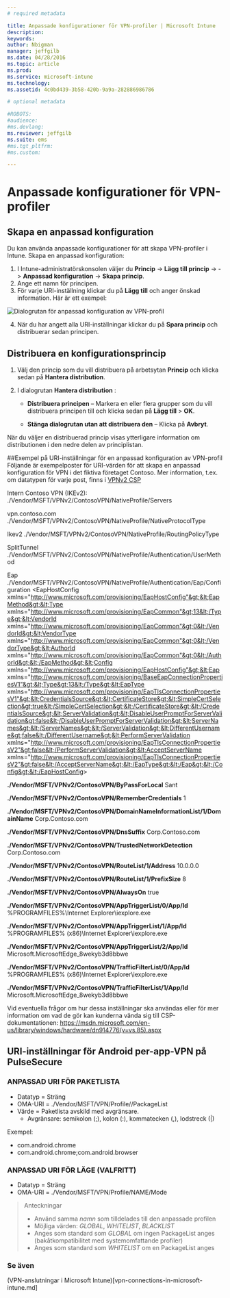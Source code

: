 ```yaml
---
# required metadata

title: Anpassade konfigurationer för VPN-profiler | Microsoft Intune
description:
keywords:
author: Nbigman
manager: jeffgilb
ms.date: 04/28/2016
ms.topic: article
ms.prod:
ms.service: microsoft-intune
ms.technology:
ms.assetid: 4c0bd439-3b58-420b-9a9a-282886986786

# optional metadata

#ROBOTS:
#audience:
#ms.devlang:
ms.reviewer: jeffgilb
ms.suite: ems
#ms.tgt_pltfrm:
#ms.custom:

---
```


# Anpassade konfigurationer för VPN-profiler

## Skapa en anpassad konfiguration
Du kan använda anpassade konfigurationer för att skapa VPN-profiler i Intune. Skapa en anpassad konfiguration:

   1. I Intune-administratörskonsolen väljer du **Princip** -> **Lägg till princip** -> *<Expand platform>* -> **Anpassad konfiguration** -> **Skapa princip**.
   2. Ange ett namn för principen.
   3. För varje URI-inställning klickar du på **Lägg till** och anger önskad information. Här är ett exempel:

   ![Dialogrutan för anpassad konfiguration av VPN-profil](intune/media/Intune_Add_VPN_URI.png)

   4.  När du har angett alla URI-inställningar klickar du på **Spara princip** och distribuerar sedan principen.

## Distribuera en konfigurationsprincip

1.  Välj den princip som du vill distribuera på arbetsytan **Princip** och klicka sedan på **Hantera distribution**.

2.  I dialogrutan **Hantera distribution** :

    -   **Distribuera principen** – Markera en eller flera grupper som du vill distribuera principen till och klicka sedan på **Lägg till** &gt; **OK**.

    -   **Stänga dialogrutan utan att distribuera den** – Klicka på **Avbryt**.

När du väljer en distribuerad princip visas ytterligare information om distributionen i den nedre delen av principlistan.

##Exempel på URI-inställningar för en anpassad konfiguration av VPN-profil
Följande är exempelposter för URI-värden för att skapa en anpassad konfiguration för VPN i det fiktiva företaget Contoso. Mer information, t.ex. om datatypen för varje post, finns i [VPNv2 CSP](https://msdn.microsoft.com/en-us/library/windows/hardware/dn914776.aspx)

Intern Contoso VPN (IKEv2):
./Vendor/MSFT/VPNv2/ContosoVPN/NativeProfile/Servers

vpn.contoso.com
./Vendor/MSFT/VPNv2/ContosoVPN/NativeProfile/NativeProtocolType

Ikev2
./Vendor/MSFT/VPNv2/ContosoVPN/NativeProfile/RoutingPolicyType

SplitTunnel
./Vendor/MSFT/VPNv2/ContosoVPN/NativeProfile/Authentication/UserMethod

Eap
./Vendor/MSFT/VPNv2/ContosoVPN/NativeProfile/Authentication/Eap/Configuration
&lt;EapHostConfig xmlns="http://www.microsoft.com/provisioning/EapHostConfig"&gt;&lt;EapMethod&gt;&lt;Type xmlns="http://www.microsoft.com/provisioning/EapCommon"&gt;13&lt;/Type&gt;&lt;VendorId xmlns="http://www.microsoft.com/provisioning/EapCommon"&gt;0&lt;/VendorId&gt;&lt;VendorType xmlns="http://www.microsoft.com/provisioning/EapCommon"&gt;0&lt;/VendorType&gt;&lt;AuthorId xmlns="http://www.microsoft.com/provisioning/EapCommon"&gt;0&lt;/AuthorId&gt;&lt;/EapMethod&gt;&lt;Config xmlns="http://www.microsoft.com/provisioning/EapHostConfig"&gt;&lt;Eap xmlns="http://www.microsoft.com/provisioning/BaseEapConnectionPropertiesV1"&gt;&lt;Type&gt;13&lt;/Type&gt;&lt;EapType xmlns="http://www.microsoft.com/provisioning/EapTlsConnectionPropertiesV1"&gt;&lt;CredentialsSource&gt;&lt;CertificateStore&gt;&lt;SimpleCertSelection&gt;true&lt;/SimpleCertSelection&gt;&lt;/CertificateStore&gt;&lt;/CredentialsSource&gt;&lt;ServerValidation&gt;&lt;DisableUserPromptForServerValidation&gt;false&lt;/DisableUserPromptForServerValidation&gt;&lt;ServerNames&gt;&lt;/ServerNames&gt;&lt;/ServerValidation&gt;&lt;DifferentUsername&gt;false&lt;/DifferentUsername&gt;&lt;PerformServerValidation xmlns="http://www.microsoft.com/provisioning/EapTlsConnectionPropertiesV2"&gt;false&lt;/PerformServerValidation&gt;&lt;AcceptServerName xmlns="http://www.microsoft.com/provisioning/EapTlsConnectionPropertiesV2"&gt;false&lt;/AcceptServerName&gt;&lt;/EapType&gt;&lt;/Eap&gt;&lt;/Config&gt;&lt;/EapHostConfig&gt;

**./Vendor/MSFT/VPNv2/ContosoVPN/ByPassForLocal**
Sant

**./Vendor/MSFT/VPNv2/ContosoVPN/RememberCredentials**
1

**./Vendor/MSFT/VPNv2/ContosoVPN/DomainNameInformationList/1/DomainName**
Corp.Contoso.com

**./Vendor/MSFT/VPNv2/ContosoVPN/DnsSuffix**
Corp.Contoso.com

**./Vendor/MSFT/VPNv2/ContosoVPN/TrustedNetworkDetection**
Corp.Contoso.com

**./Vendor/MSFT/VPNv2/ContosoVPN/RouteList/1/Address**
10.0.0.0

**./Vendor/MSFT/VPNv2/ContosoVPN/RouteList/1/PrefixSize**
8

**./Vendor/MSFT/VPNv2/ContosoVPN/AlwaysOn**
true

**./Vendor/MSFT/VPNv2/ContosoVPN/AppTriggerList/0/App/Id**
%PROGRAMFILES%\Internet Explorer\iexplore.exe

**./Vendor/MSFT/VPNv2/ContosoVPN/AppTriggerList/1/App/Id**
%PROGRAMFILES% (x86)\Internet Explorer\iexplore.exe

**./Vendor/MSFT/VPNv2/ContosoVPN/AppTriggerList/2/App/Id**
Microsoft.MicrosoftEdge_8wekyb3d8bbwe

**./Vendor/MSFT/VPNv2/ContosoVPN/TrafficFilterList/0/App/Id**
%PROGRAMFILES% (x86)\Internet Explorer\iexplore.exe

**./Vendor/MSFT/VPNv2/ContosoVPN/TrafficFilterList/1/App/Id**
Microsoft.MicrosoftEdge_8wekyb3d8bbwe

Vid eventuella frågor om hur dessa inställningar ska användas eller för mer information om vad de gör kan kunderna vända sig till CSP-dokumentationen:
https://msdn.microsoft.com/en-us/library/windows/hardware/dn914776(v=vs.85).aspx

## URI-inställningar för Android per-app-VPN på PulseSecure
### ANPASSAD URI FÖR PAKETLISTA 
-  Datatyp = Sträng
-  OMA-URI = ./Vendor/MSFT/VPN/Profile/<Name>/PackageList 
-  Värde = Paketlista avskild med avgränsare.
   - Avgränsare: semikolon (;), kolon (:), kommatecken (,), lodstreck (|)

Exempel: 
- com.android.chrome
- com.android.chrome;com.android.browser

### ANPASSAD URI FÖR LÄGE (VALFRITT)
- Datatyp = Sträng
- OMA-URI = ./Vendor/MSFT/VPN/Profile/NAME/Mode 

> Anteckningar
> - Använd samma *namn* som tilldelades till den anpassade profilen
> - Möjliga värden: *GLOBAL*, *WHITELIST*, *BLACKLIST*
> - Anges som standard som *GLOBAL* om ingen PackageList anges (bakåtkompatibilitet med systemomfattande profiler)
> - Anges som standard som *WHITELIST* om en PackageList anges


### Se även
(VPN-anslutningar i Microsoft Intune)[vpn-connections-in-microsoft-intune.md]


<!--HONumber=May16_HO1-->


